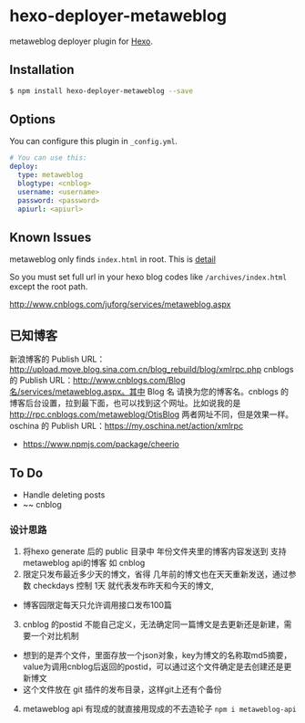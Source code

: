 # hexo-deployer-metaweblog

metaweblog deployer plugin for [Hexo](http://hexo.io/).

## Installation

``` bash
$ npm install hexo-deployer-metaweblog --save
```

## Options

You can configure this plugin in `_config.yml`.

``` yaml
# You can use this:
deploy:
  type: metaweblog
  blogtype: <cnblog>
  username: <username>
  password: <password>
  apiurl: <apiurl>
```

## Known Issues

metaweblog only finds `index.html` in root. This is [detail]()

So you must set full url in your hexo blog codes like `/archives/index.html` except the root path.

http://www.cnblogs.com/juforg/services/metaweblog.aspx

## 已知博客
新浪博客的 Publish URL：http://upload.move.blog.sina.com.cn/blog_rebuild/blog/xmlrpc.php
cnblogs 的 Publish URL：http://www.cnblogs.com/Blog名/services/metaweblog.aspx。其中 Blog 名 请换为您的博客名。cnblogs 的博客后台设置，拉到最下面，也可以找到这个网址。比如说我的是 http://rpc.cnblogs.com/metaweblog/OtisBlog 两者网址不同，但是效果一样。
oschina 的 Publish URL：https://my.oschina.net/action/xmlrpc

- https://www.npmjs.com/package/cheerio

## To Do

* Handle deleting posts
* ~~ cnblog


### 设计思路

1. 将hexo generate 后的 public 目录中 年份文件夹里的博客内容发送到 支持metaweblog api的博客 如 cnblog
2. 限定只发布最近多少天的博文，省得 几年前的博文也在天天重新发送，通过参数 checkdays 控制 1天 就代表发布昨天和今天的博文,
  - 博客园限定每天只允许调用接口发布100篇
3. cnblog 的postid  不能自己定义，无法确定同一篇博文是去更新还是新建，需要一个对比机制
  - 想到的是弄个文件，里面存放一个json对象，key为博文的名称取md5摘要，value为调用cnblog后返回的postid，可以通过这个文件确定是去创建还是更新博文
  - 这个文件放在 git 插件的发布目录，这样git上还有个备份
4. metaweblog api 有现成的就直接用现成的不去造轮子 `npm i metaweblog-api`
